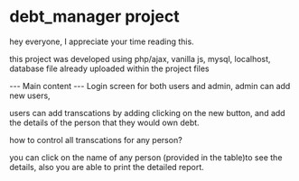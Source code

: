 # debt_manager project 

hey everyone, I appreciate your time reading this.

this project was developed using php/ajax, vanilla js, mysql, localhost, database file already uploaded within the project files

--- Main content ---
Login screen for both users and admin,
admin can add new users,

users can add transcations by adding clicking on the new button, and add the details of the person that they would own debt.

how to control all transcations for any person? 

you can click on the name of any person (provided in the table)to see the details, also you are able to print the detailed report. 

